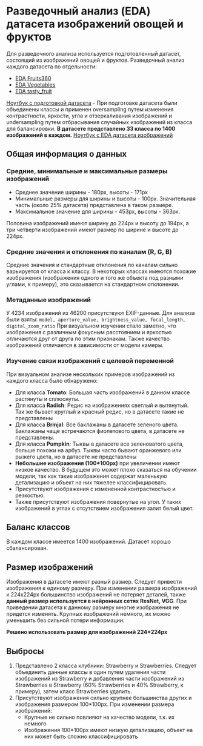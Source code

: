 # Разведочный анализ (EDA) датасета изображений овощей и фруктов
Для разведочного анализа используется подготовленный датасет, состоящий из изображений овощей и фруктов.
Разведочный анализ каждого датасета по отдельности:
- [EDA Fruits360](./EDA_Fruits360.md)
- [EDA Vegetables](./EDA_Vegetables.md)
- [EDA tasty_fruit](./EDA_tasty_fruit.md)

[Ноутбук с подготовкой датасета](./dataset_merging.ipynb) - При подготовке датасета были объединены классы и применен oversampling путем изменения контрастности, яркости, угла и отзеркаливания изображений и undersampling путем отбрасывания случайных изображений из класса для балансировки.
**В датасете представлено 33 класса по 1400 изображений в каждом.**
[Ноутбук с EDA датасета изображений](EDA.ipynb)
## Общая информация о данных
### Средние, минимальные и максимальные размеры изображений
* Среднее значение ширины - 180px, высоты - 171px
* Минимальные размеры для ширины и высоты - 100px. Значительная часть (около 25% датасета) представлена в таком размере.
* Максимальное значение для ширины - 453px, высоты - 363px.

Половина изображений имеют ширину до 224px и высоту до 194px, а три четверти изображений имеют размер по ширине и высоте до 224px.
### Средние значения и отклонения по каналам (R, G, B)
Средние значения и стандартные отклонения по каналам сильно варьируется от класса к классу. В некоторых классах имеются похожие изображения (изображения одного и того же объекта под разными углами, к примеру), это сказывается на стандартном отклонении.
### Метаданные изображений
У 4234 изображений из 46200 присутствуют EXIF-данные.
Для анализа были взяты: `model, aperture_value, brightness_value, focal_length, digital_zoom_ratio`
При визуальном изучении стало заметно, что изображения с различным фокусным расстоянием и яркостью отличаются друг от друга по этим признакам.
Также качество изображений отличается в зависимости от модели камеры.
### Изучение связи изображений с целевой переменной
При визуальном анализе нескольких примеров изображений из каждого класса было обнаружено:
* Для класса **Tomato**:
Большая часть изображений в данном классе растянуты и сплюснуты.
* Для класса **Radish**:
Редис на изображениях светлый и вытянутый. Так же бывает круглый и красный редис, но в датасете такие не представлены
* Для класса **Brinjal**:
Все баклажаны в датасете зеленого цвета. Баклажаны чаще встречаются фиолетового цвета, в датасете не представлены.
* Для класса **Pumpkin**:
Тыквы в датасете все зеленоватого цвета, больше похожи на арбуз. Тыквы часто бывают оранжевого или рыжего цвета, но в датасете не представлены
* **Небольшие изображения (100*100px)** при увеличении имеют низкое качество. В будущем это может плохо сказаться на обучении модели, так как такие изображения содержат маленькую детализацию и объект на них тяжелее классифицировать.
* Присутствуют изображения с измененной контрастностью и резкостью.
* Также присутствуют изображения повернутые на угол. У таких изображений в углах с отсутствием изображения залит белый цвет.
## Баланс классов
В каждом классе имеется 1400 изображений. Датасет хорошо сбалансирован.
## Размер изображений
Изображения в датасете имеют разный размер. Следует привести изображения к единому размеру.
При изменении размера изображений к 224x224px большинство изображений не потеряет деталей, также **данный размер используется в нейронных сетях ResNet, VGG**.
При приведении датасета к данному размеру многие изображения не придется изменять. Крупных изображений немного, их можно уменьшить без сильной потери информации.

**Решено использовать размер для изображений 224*224px**
## Выбросы
1. Представлено 2 класса клубники: Strawberry и Strawberries. Следует объединить данные классы в один путем удаления части изображений из Strawberry и добавления части изображений из Strawberries в Strawberry (60% Strawberries и 40% Strawberry, к примеру), затем класс Strawberries удалить.
2. Присутствуют изображения сильно крупнее большинства других и изображения размером 100*100px.
   При изменении размера изображений:
   - Крупные не сильно повлияют на качество модели, т.к. их немного
   - Изображения 100*100px имеют низкую детализацию, объект на них может быть сложно классифицировать
